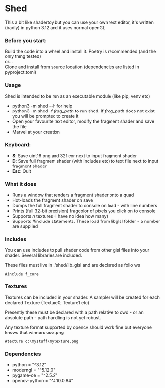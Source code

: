 # Shed
This a bit like shadertoy but you can use your own text editor, it's written (badly) in python 3.12 and it uses normal openGL

### Before you start:
Build the code into a wheel and install it. Poetry is recommended (and the only thing tested)\
or...\
Clone and install from source location (dependencies are listed in pyproject.toml)

### Usage
Shed is intended to be run as an executable module (like pip, venv etc) 
* python3 -m shed --h for help
* python3 -m shed -f _frag_path_ to run shed. If _frag_path_ does not exist you will be prompted to create it 
* Open your favourite text editor, modify the fragment shader and save the file 
* Marvel at your creation

### Keyboard:
* __S__: Save uint16 png and 32f exr next to input fragment shader
* __D__: Save full fragment shader (with includes etc) to text file next to input fragment shader 
* __Esc__: Quit

### What it does
* Runs a window that renders a fragment shader onto a quad
* Hot-loads the fragment shader on save 
* Dumps the full fragment shader to console on load - with line numbers 
* Prints (full 32-bit precision) fragcolor of pixels you click on to console
* Supports _n_ textures (I have no idea how many)
* Supports #include statements. These load from libglsl folder - a number are supplied

### Includes
You can use includes to pull shader code from other glsl files into your shader. Several libraries are included.

These files must live in ./shed/lib_glsl and are declared as follo
ws
```
#include f_core
```

### Textures
Textures can be included in your shader. A sampler will be created for each declared Texture (Texture0, Texture1 etc)

Presently these must be declared with a path relative to cwd - or an absolute path - path handling is not yet robust.

Any texture format supported by opencv should work fine but everyone knows that winners use .png
```
#texture c:\mystuff\mytexture.png
```

### Dependencies
* python = "^3.12"
* moderngl = "^5.12.0"
* pygame-ce = "^2.5.2"
* opencv-python = "^4.10.0.84"
